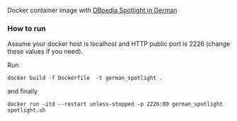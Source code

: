 Docker container image with [DBpedia Spotlight in German](http://de.dbpedia.org/) 

### How to run

Assume your docker host is localhost and HTTP public port is 2226 (change these values if you need).

Run
    
    docker build -f Dockerfile  -t german_spotlight .

and finally

    docker run -itd --restart unless-stopped -p 2226:80 german_spotlight spotlight.sh


